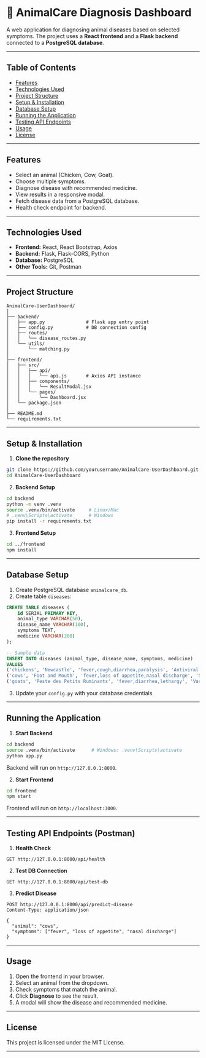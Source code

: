 # 🐾 AnimalCare Diagnosis Dashboard

A web application for diagnosing animal diseases based on selected symptoms. The project uses a **React frontend** and a **Flask backend** connected to a **PostgreSQL database**.

---

## Table of Contents

* [Features](#features)
* [Technologies Used](#technologies-used)
* [Project Structure](#project-structure)
* [Setup & Installation](#setup--installation)
* [Database Setup](#database-setup)
* [Running the Application](#running-the-application)
* [Testing API Endpoints](#testing-api-endpoints)
* [Usage](#usage)
* [License](#license)

---

## Features

* Select an animal (Chicken, Cow, Goat).
* Choose multiple symptoms.
* Diagnose disease with recommended medicine.
* View results in a responsive modal.
* Fetch disease data from a PostgreSQL database.
* Health check endpoint for backend.

---

## Technologies Used

* **Frontend:** React, React Bootstrap, Axios
* **Backend:** Flask, Flask-CORS, Python
* **Database:** PostgreSQL
* **Other Tools:** Git, Postman

---

## Project Structure

```
AnimalCare-UserDashboard/
│
├── backend/
│   ├── app.py               # Flask app entry point
│   ├── config.py            # DB connection config
│   ├── routes/
│   │   └── disease_routes.py
│   └── utils/
│       └── matching.py
│
├── frontend/
│   ├── src/
│   │   ├── api/
│   │   │   └── api.js       # Axios API instance
│   │   ├── components/
│   │   │   └── ResultModal.jsx
│   │   └── pages/
│   │       └── Dashboard.jsx
│   └── package.json
│
├── README.md
└── requirements.txt
```

---

## Setup & Installation

1. **Clone the repository**

```bash
git clone https://github.com/yourusername/AnimalCare-UserDashboard.git
cd AnimalCare-UserDashboard
```

2. **Backend Setup**

```bash
cd backend
python -m venv .venv
source .venv/bin/activate     # Linux/Mac
# .venv\Scripts\activate      # Windows
pip install -r requirements.txt
```

3. **Frontend Setup**

```bash
cd ../frontend
npm install
```

---

## Database Setup

1. Create PostgreSQL database `animalcare_db`.
2. Create table `diseases`:

```sql
CREATE TABLE diseases (
    id SERIAL PRIMARY KEY,
    animal_type VARCHAR(50),
    disease_name VARCHAR(100),
    symptoms TEXT,
    medicine VARCHAR(200)
);

-- Sample data
INSERT INTO diseases (animal_type, disease_name, symptoms, medicine)
VALUES
('chickens', 'Newcastle', 'fever,cough,diarrhea,paralysis', 'Antiviral meds'),
('cows', 'Foot and Mouth', 'fever,loss of appetite,nasal discharge', 'Supportive care'),
('goats', 'Peste des Petits Ruminants', 'fever,diarrhea,lethargy', 'Vaccination and fluids');
```

3. Update your `config.py` with your database credentials.

---

## Running the Application

1. **Start Backend**

```bash
cd backend
source .venv/bin/activate      # Windows: .venv\Scripts\activate
python app.py
```

Backend will run on `http://127.0.0.1:8000`.

2. **Start Frontend**

```bash
cd frontend
npm start
```

Frontend will run on `http://localhost:3000`.

---

## Testing API Endpoints (Postman)

1. **Health Check**

```http
GET http://127.0.0.1:8000/api/health
```

2. **Test DB Connection**

```http
GET http://127.0.0.1:8000/api/test-db
```

3. **Predict Disease**

```http
POST http://127.0.0.1:8000/api/predict-disease
Content-Type: application/json

{
  "animal": "cows",
  "symptoms": ["fever", "loss of appetite", "nasal discharge"]
}
```

---

## Usage

1. Open the frontend in your browser.
2. Select an animal from the dropdown.
3. Check symptoms that match the animal.
4. Click **Diagnose** to see the result.
5. A modal will show the disease and recommended medicine.

---

## License

This project is licensed under the MIT License.

---

